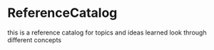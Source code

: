 # ReferenceCatalog




this is a reference catalog for topics and ideas learned
look through different concepts




